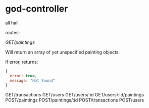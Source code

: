 # god-controller
all hail

routes:

*GET/paintings*

Will return an array of yet unspecified painting objects.

If error, returns:
```js
{
  error: true,
  message: "Not Found"
}
```

GET/transactions
GET/users
GET/users/:id
GET/users/:id/paintings
POST/paintings
POST/paintings/:id
POST/transactions
POST/users
